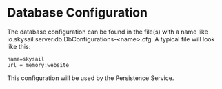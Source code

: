 # Database Configuration

The database configuration can be found in the file(s) with a name like  io.skysail.server.db.DbConfigurations-&lt;name&gt;.cfg. A typical file will look like this:

    name=skysail
    url = memory:website

This configuration will be used by the Persistence Service.
